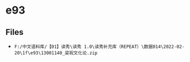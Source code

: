 # e93

## Files

- `F:/中文语料库/【01】读秀\读秀 1.0\读秀补充库（REPEAT）\数据014\2022-02-20\1f\e93\13001140_梁祝文化论.zip`
